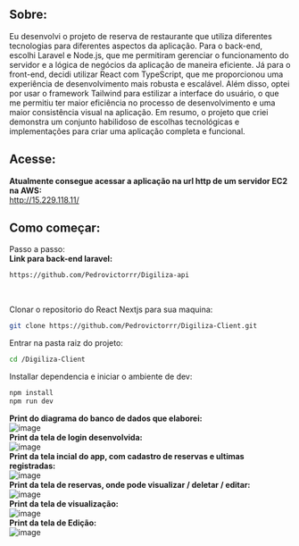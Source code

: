 ## Sobre:

Eu desenvolvi o projeto de reserva de restaurante que utiliza diferentes tecnologias para diferentes aspectos da aplicação. Para o back-end, escolhi Laravel e Node.js, que me permitiram gerenciar o funcionamento do servidor e a lógica de negócios da aplicação de maneira eficiente. Já para o front-end, decidi utilizar React com TypeScript, que me proporcionou uma experiência de desenvolvimento mais robusta e escalável. Além disso, optei por usar o framework Tailwind para estilizar a interface do usuário, o que me permitiu ter maior eficiência no processo de desenvolvimento e uma maior consistência visual na aplicação. Em resumo, o projeto que criei demonstra um conjunto habilidoso de escolhas tecnológicas e implementações para criar uma aplicação completa e funcional.

## Acesse:
<strong>Atualmente consegue acessar a aplicação na url http de um servidor EC2 na AWS:</strong><br>
http://15.229.118.11/
## Como começar:

Passo a passo:<br>
<strong>Link para back-end laravel:</strong><br>
```bash
https://github.com/Pedrovictorrr/Digiliza-api
```
<br>

Clonar o repositorio do React Nextjs para sua maquina:
```bash
git clone https://github.com/Pedrovictorrr/Digiliza-Client.git
```
Entrar na pasta raiz do projeto:
```bash
cd /Digiliza-Client
```

Installar dependencia e iniciar o ambiente de dev:

```bash
npm install
npm run dev
```
<strong>Print do diagrama do banco de dados que elaborei:</strong><br>
![image](https://user-images.githubusercontent.com/82172897/235407938-9e209c4e-32fe-42aa-bcd9-9f40203f230d.png)<br>
<strong>Print da tela de login desenvolvida:</strong><br>
![image](https://user-images.githubusercontent.com/82172897/235408385-de703b61-324f-4e67-a738-2b6febb5e372.png)<br>
<strong>Print da tela incial do app, com cadastro de reservas e ultimas registradas:</strong><br>
![image](https://user-images.githubusercontent.com/82172897/235408313-c2a7d239-cc1a-4d5f-bce2-87713c767050.png)<br>
<strong>Print da tela de reservas, onde pode visualizar / deletar / editar:</strong><br>
![image](https://user-images.githubusercontent.com/82172897/235408334-ec9546c5-800d-4d70-bee5-69516b464367.png)<br>
<strong>Print da tela de visualização:</strong><br>
![image](https://user-images.githubusercontent.com/82172897/235408350-39f9f732-fa23-41b3-a176-23c5f46b9799.png)<br>
<strong>Print da tela de Edição:</strong><br>
![image](https://user-images.githubusercontent.com/82172897/235408367-b65b6b8d-3c13-40bd-adcd-9211a62995b7.png)<br>







